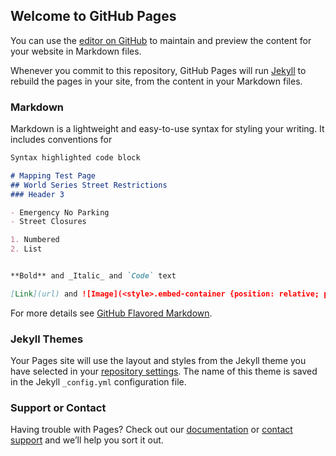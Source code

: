 ## Welcome to GitHub Pages

You can use the [editor on GitHub](https://github.com/aturner-SSE/InteractiveMapTest/edit/master/README.md) to maintain and preview the content for your website in Markdown files.

Whenever you commit to this repository, GitHub Pages will run [Jekyll](https://jekyllrb.com/) to rebuild the pages in your site, from the content in your Markdown files.

### Markdown

Markdown is a lightweight and easy-to-use syntax for styling your writing. It includes conventions for

```markdown
Syntax highlighted code block

# Mapping Test Page
## World Series Street Restrictions
### Header 3

- Emergency No Parking
- Street Closures

1. Numbered
2. List


**Bold** and _Italic_ and `Code` text

[Link](url) and ![Image](<style>.embed-container {position: relative; padding-bottom: 100%; height: 0; max-width: 100%;} .embed-container iframe, .embed-container object, .embed-container iframe{position: absolute; top: 0; left: 0; width: 100%; height: 100%;} small{position: absolute; z-index: 40; bottom: 0; margin-bottom: -15px;}</style><div class="embed-container"><iframe width="600" height="600" frameborder="0" scrolling="no" marginheight="0" marginwidth="0" title="Interactive Test Map" src="//sschwartz.maps.arcgis.com/apps/Embed/index.html?webmap=e8a60286df234f2d864ac7cbc4ebeede&extent=-77.0256,38.8661,-76.9859,38.8845&zoom=true&previewImage=true&scale=true&details=true&legend=true&active_panel=details&disable_scroll=true&theme=light"></iframe></div>)
```

For more details see [GitHub Flavored Markdown](https://guides.github.com/features/mastering-markdown/).

### Jekyll Themes

Your Pages site will use the layout and styles from the Jekyll theme you have selected in your [repository settings](https://github.com/aturner-SSE/InteractiveMapTest/settings). The name of this theme is saved in the Jekyll `_config.yml` configuration file.

### Support or Contact

Having trouble with Pages? Check out our [documentation](https://help.github.com/categories/github-pages-basics/) or [contact support](https://github.com/contact) and we’ll help you sort it out.
